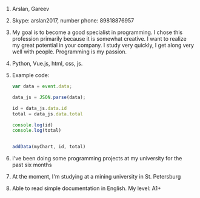 1.  Arslan, Gareev
1.  Skype: arslan2017, number phone: 89818876957
1.  My goal is to become a good specialist in programming. I chose this profession primarily because it is somewhat creative. I want to realize my great potential in your company. I study very quickly, I get along very well with people. Programming is my passion.
1.  Python, Vue.js, html, css, js.
1.  Example code:   
    ```javascript
    var data = event.data;

    data_js = JSON.parse(data);

    id = data_js.data.id
    total = data_js.data.total

    console.log(id)
    console.log(total)

    
    addData(myChart, id, total)
    ```


1.  I've been doing some programming projects at my university for the past six months

1.  At the moment, I'm studying at a mining university in St. Petersburg

1.  Able to read simple documentation in English. My level: A1+